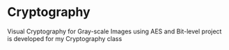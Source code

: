 # Cryptography
Visual Cryptography for Gray-scale Images using AES and Bit-level project is developed for my Cryptography class
